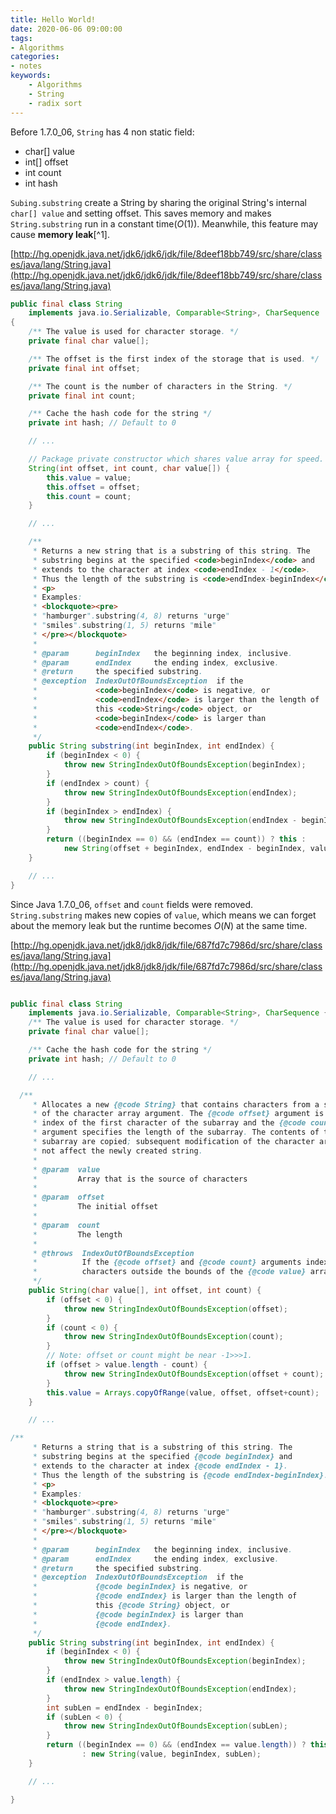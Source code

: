 ```yaml
---
title: Hello World!
date: 2020-06-06 09:00:00
tags:
- Algorithms
categories:
- notes
keywords:
    - Algorithms
    - String
    - radix sort
---
```



Before 1.7.0_06, `String` has 4 non static field:
* char[] value
* int[] offset
* int count
* int hash

`Subing.substring` create a String by sharing the original String's internal `char[] value` and setting offset. This saves memory and makes `String.substring` run in a constant time($O(1)$).
Meanwhile, this feature may cause **memory leak**[^1].

[http://hg.openjdk.java.net/jdk6/jdk6/jdk/file/8deef18bb749/src/share/classes/java/lang/String.java](http://hg.openjdk.java.net/jdk6/jdk6/jdk/file/8deef18bb749/src/share/classes/java/lang/String.java)
```Java
public final class String
    implements java.io.Serializable, Comparable<String>, CharSequence
{
    /** The value is used for character storage. */
    private final char value[];

    /** The offset is the first index of the storage that is used. */
    private final int offset;

    /** The count is the number of characters in the String. */
    private final int count;

    /** Cache the hash code for the string */
    private int hash; // Default to 0

    // ...

    // Package private constructor which shares value array for speed.
    String(int offset, int count, char value[]) {
        this.value = value;
        this.offset = offset;
        this.count = count;
    }

    // ...

    /**
     * Returns a new string that is a substring of this string. The
     * substring begins at the specified <code>beginIndex</code> and
     * extends to the character at index <code>endIndex - 1</code>.
     * Thus the length of the substring is <code>endIndex-beginIndex</code>.
     * <p>
     * Examples:
     * <blockquote><pre>
     * "hamburger".substring(4, 8) returns "urge"
     * "smiles".substring(1, 5) returns "mile"
     * </pre></blockquote>
     *
     * @param      beginIndex   the beginning index, inclusive.
     * @param      endIndex     the ending index, exclusive.
     * @return     the specified substring.
     * @exception  IndexOutOfBoundsException  if the
     *             <code>beginIndex</code> is negative, or
     *             <code>endIndex</code> is larger than the length of
     *             this <code>String</code> object, or
     *             <code>beginIndex</code> is larger than
     *             <code>endIndex</code>.
     */
    public String substring(int beginIndex, int endIndex) {
        if (beginIndex < 0) {
            throw new StringIndexOutOfBoundsException(beginIndex);
        }
        if (endIndex > count) {
            throw new StringIndexOutOfBoundsException(endIndex);
        }
        if (beginIndex > endIndex) {
            throw new StringIndexOutOfBoundsException(endIndex - beginIndex);
        }
        return ((beginIndex == 0) && (endIndex == count)) ? this :
            new String(offset + beginIndex, endIndex - beginIndex, value);
    }

    // ...
}
```

Since Java 1.7.0_06, `offset` and `count` fields were removed. `String.substring` makes new copies of `value`, which means we can forget about the memory leak but the runtime becomes $O(N)$ at the same time.

[http://hg.openjdk.java.net/jdk8/jdk8/jdk/file/687fd7c7986d/src/share/classes/java/lang/String.java](http://hg.openjdk.java.net/jdk8/jdk8/jdk/file/687fd7c7986d/src/share/classes/java/lang/String.java)
```Java

public final class String
    implements java.io.Serializable, Comparable<String>, CharSequence {
    /** The value is used for character storage. */
    private final char value[];

    /** Cache the hash code for the string */
    private int hash; // Default to 0

    // ...

  /**
     * Allocates a new {@code String} that contains characters from a subarray
     * of the character array argument. The {@code offset} argument is the
     * index of the first character of the subarray and the {@code count}
     * argument specifies the length of the subarray. The contents of the
     * subarray are copied; subsequent modification of the character array does
     * not affect the newly created string.
     *
     * @param  value
     *         Array that is the source of characters
     *
     * @param  offset
     *         The initial offset
     *
     * @param  count
     *         The length
     *
     * @throws  IndexOutOfBoundsException
     *          If the {@code offset} and {@code count} arguments index
     *          characters outside the bounds of the {@code value} array
     */
    public String(char value[], int offset, int count) {
        if (offset < 0) {
            throw new StringIndexOutOfBoundsException(offset);
        }
        if (count < 0) {
            throw new StringIndexOutOfBoundsException(count);
        }
        // Note: offset or count might be near -1>>>1.
        if (offset > value.length - count) {
            throw new StringIndexOutOfBoundsException(offset + count);
        }
        this.value = Arrays.copyOfRange(value, offset, offset+count);
    }

    // ...

/**
     * Returns a string that is a substring of this string. The
     * substring begins at the specified {@code beginIndex} and
     * extends to the character at index {@code endIndex - 1}.
     * Thus the length of the substring is {@code endIndex-beginIndex}.
     * <p>
     * Examples:
     * <blockquote><pre>
     * "hamburger".substring(4, 8) returns "urge"
     * "smiles".substring(1, 5) returns "mile"
     * </pre></blockquote>
     *
     * @param      beginIndex   the beginning index, inclusive.
     * @param      endIndex     the ending index, exclusive.
     * @return     the specified substring.
     * @exception  IndexOutOfBoundsException  if the
     *             {@code beginIndex} is negative, or
     *             {@code endIndex} is larger than the length of
     *             this {@code String} object, or
     *             {@code beginIndex} is larger than
     *             {@code endIndex}.
     */
    public String substring(int beginIndex, int endIndex) {
        if (beginIndex < 0) {
            throw new StringIndexOutOfBoundsException(beginIndex);
        }
        if (endIndex > value.length) {
            throw new StringIndexOutOfBoundsException(endIndex);
        }
        int subLen = endIndex - beginIndex;
        if (subLen < 0) {
            throw new StringIndexOutOfBoundsException(subLen);
        }
        return ((beginIndex == 0) && (endIndex == value.length)) ? this
                : new String(value, beginIndex, subLen);
    }

    // ...

}
```